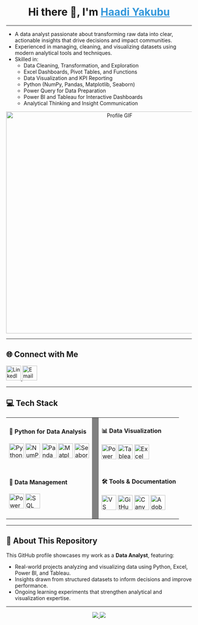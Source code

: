 

<h1 align="center">
  Hi there 👋, I'm 
  <a href="https://linkedin.com/in/haadi-yakubu" style="color:#3498db;" target="_blank">
    Haadi Yakubu
  </a>
</h1>
<hr/>

<ul>
  <li>A data analyst passionate about transforming raw data into clear, actionable insights that drive decisions and impact communities.</li>
  <li>Experienced in managing, cleaning, and visualizing datasets using modern analytical tools and techniques.</li>
  <li>Skilled in:
    <ul>
      <li>Data Cleaning, Transformation, and Exploration</li>
      <li>Excel Dashboards, Pivot Tables, and Functions</li>
      <li>Data Visualization and KPI Reporting</li>
      <li>Python (NumPy, Pandas, Matplotlib, Seaborn)</li>
      <li>Power Query for Data Preparation</li>
      <li>Power BI and Tableau for Interactive Dashboards</li>
      <li>Analytical Thinking and Insight Communication</li>
    </ul>
  </li>
</ul>

<p align="center">
  <img src="images/Frontpage.gif" alt="Profile GIF" width="600"/>
</p>

---

## 🌐 Connect with Me
<p align="left">
  <a href="https://linkedin.com/in/haadi-yakubu" target="_blank" rel="noreferrer">
    <img src="https://cdn-icons-png.flaticon.com/512/174/174857.png" alt="LinkedIn" width="40" />
  </a>

  <a href="mailto:hardyyaqub@gmail.com" target="_blank" rel="noreferrer">
    <img src="https://cdn-icons-png.flaticon.com/512/732/732200.png" alt="Email" width="40" />
  </a>
</p>

---

<h2>💻 Tech Stack</h2>

<table>
  <tr>
    <td>
      <h4>🐍 Python for Data Analysis</h4>
      <p>
        <img src="https://cdn.jsdelivr.net/gh/devicons/devicon/icons/python/python-original.svg" width="40" title="Python"/>
        <img src="https://cdn.jsdelivr.net/gh/devicons/devicon/icons/numpy/numpy-original.svg" width="40" title="NumPy"/>
        <img src="https://cdn.jsdelivr.net/gh/devicons/devicon/icons/pandas/pandas-original.svg" width="40" title="Pandas"/>
        <img src="https://cdn.jsdelivr.net/gh/devicons/devicon/icons/matplotlib/matplotlib-original.svg" width="40" title="Matplotlib"/>
        <img src="https://cdn.jsdelivr.net/gh/devicons/devicon/icons/seaborn/seaborn-original.svg" width="40" title="Seaborn"/>
      </p>
    </td>
    <td style="width: 2px; background-color: gray;"></td>
    <td>
      <h4>📊 Data Visualization</h4>
      <p>
        <img src="PNG/Power-BI.png" width="40" title="Power BI"/>
        <img src="icons/tableaueu.jpg" width="40" title="Tableau"/>
        <img src="icons/excel.png" width="40" title="Excel"/>
      </p>
    </td>
  </tr>

  <tr>
    <td>
      <h4>🧩 Data Management</h4>
      <p>
        <img src="icons/powerquery.png" width="40" title="Power Query"/>
        <img src="https://cdn.jsdelivr.net/gh/devicons/devicon/icons/sqlite/sqlite-original.svg" width="40" title="SQL (basic querying)"/>
      </p>
    </td>
    <td style="width: 2px; background-color: gray;"></td>
    <td>
      <h4>🛠️ Tools & Documentation</h4>
      <p>
        <img src="https://cdn.jsdelivr.net/gh/devicons/devicon/icons/vscode/vscode-original.svg" width="40" title="VS Code"/>
        <img src="icons/github.png" width="40" title="GitHub"/>
        <img src="icons/canva.png" width="40" title="Canva"/>
        <img src="icons/adobe-acrobat.jpg" width="40" title="Adobe Acrobat"/>
      </p>
    </td>
  </tr>
</table>

---

## 🧭 About This Repository
This GitHub profile showcases my work as a **Data Analyst**, featuring:
- Real-world projects analyzing and visualizing data using Python, Excel, Power BI, and Tableau.  
- Insights drawn from structured datasets to inform decisions and improve performance.  
- Ongoing learning experiments that strengthen analytical and visualization expertise.  

---

<p align="center">
  <a href="https://linkedin.com/in/haadi-yakubu">
    <img src="https://img.shields.io/badge/LinkedIn-blue?logo=linkedin&style=for-the-badge" />
  </a>
  <a href="mailto:hardyyaqub@gmail.com">
    <img src="https://img.shields.io/badge/Email-grey?logo=gmail&style=for-the-badge" />
  </a>
</p>
